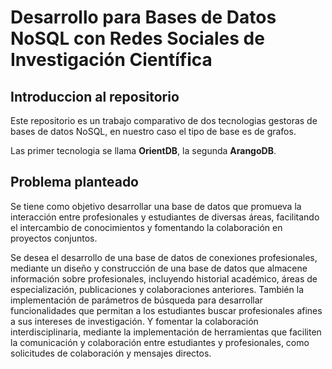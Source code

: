 # Desarrollo para Bases de Datos NoSQL con Redes Sociales de Investigación Científica
## Introduccion al repositorio
Este repositorio es un trabajo comparativo de dos tecnologias gestoras de bases de datos NoSQL, en nuestro caso el tipo
de base es de grafos. 

Las primer tecnologia se llama **OrientDB**, la segunda **ArangoDB**. 

## Problema planteado
Se tiene como objetivo desarrollar una base de datos que promueva la interacción entre profesionales y estudiantes de diversas áreas,
facilitando el intercambio de conocimientos y fomentando la colaboración en proyectos conjuntos.

Se desea el desarrollo de una base de datos de conexiones profesionales, mediante un diseño y construcción de una base
de datos que almacene información sobre profesionales, incluyendo historial académico, áreas de especialización,
publicaciones y colaboraciones anteriores. También la implementación de parámetros de búsqueda para desarrollar
funcionalidades que permitan a los estudiantes buscar profesionales afines a sus intereses de investigación. Y
fomentar la colaboración interdisciplinaria, mediante la implementación de herramientas que faciliten la comunicación
y colaboración entre estudiantes y profesionales, como solicitudes de colaboración y mensajes directos.
